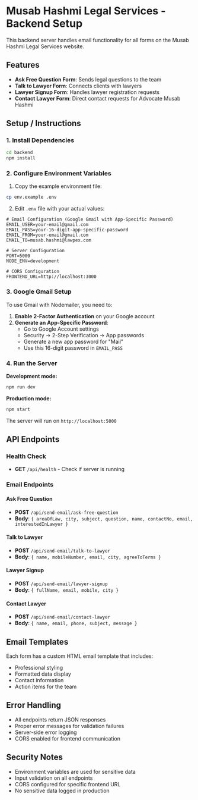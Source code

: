 # Musab Hashmi Legal Services - Backend Setup

This backend server handles email functionality for all forms on the Musab Hashmi Legal Services website.

## Features

- **Ask Free Question Form**: Sends legal questions to the team
- **Talk to Lawyer Form**: Connects clients with lawyers
- **Lawyer Signup Form**: Handles lawyer registration requests
- **Contact Lawyer Form**: Direct contact requests for Advocate Musab Hashmi

## Setup / Instructions

### 1. Install Dependencies

```bash
cd backend
npm install
```

### 2. Configure Environment Variables

1. Copy the example environment file:
```bash
cp env.example .env
```

2. Edit `.env` file with your actual values:
```env
# Email Configuration (Google Gmail with App-Specific Password)
EMAIL_USER=your-email@gmail.com
EMAIL_PASS=your-16-digit-app-specific-password
EMAIL_FROM=your-email@gmail.com
EMAIL_TO=musab.hashmi@lawpex.com

# Server Configuration
PORT=5000
NODE_ENV=development

# CORS Configuration
FRONTEND_URL=http://localhost:3000
```

### 3. Google Gmail Setup

To use Gmail with Nodemailer, you need to:

1. **Enable 2-Factor Authentication** on your Google account
2. **Generate an App-Specific Password**:
   - Go to Google Account settings
   - Security → 2-Step Verification → App passwords
   - Generate a new app password for "Mail"
   - Use this 16-digit password in `EMAIL_PASS`

### 4. Run the Server

**Development mode:**
```bash
npm run dev
```

**Production mode:**
```bash
npm start
```

The server will run on `http://localhost:5000`

## API Endpoints

### Health Check
- **GET** `/api/health` - Check if server is running

### Email Endpoints

#### Ask Free Question
- **POST** `/api/send-email/ask-free-question`
- **Body**: `{ areaOfLaw, city, subject, question, name, contactNo, email, interestedInLawyer }`

#### Talk to Lawyer
- **POST** `/api/send-email/talk-to-lawyer`
- **Body**: `{ name, mobileNumber, email, city, agreeToTerms }`

#### Lawyer Signup
- **POST** `/api/send-email/lawyer-signup`
- **Body**: `{ fullName, email, mobile, city }`

#### Contact Lawyer
- **POST** `/api/send-email/contact-lawyer`
- **Body**: `{ name, email, phone, subject, message }`

## Email Templates

Each form has a custom HTML email template that includes:
- Professional styling
- Formatted data display
- Contact information
- Action items for the team

## Error Handling

- All endpoints return JSON responses
- Proper error messages for validation failures
- Server-side error logging
- CORS enabled for frontend communication

## Security Notes

- Environment variables are used for sensitive data
- Input validation on all endpoints
- CORS configured for specific frontend URL
- No sensitive data logged in production
